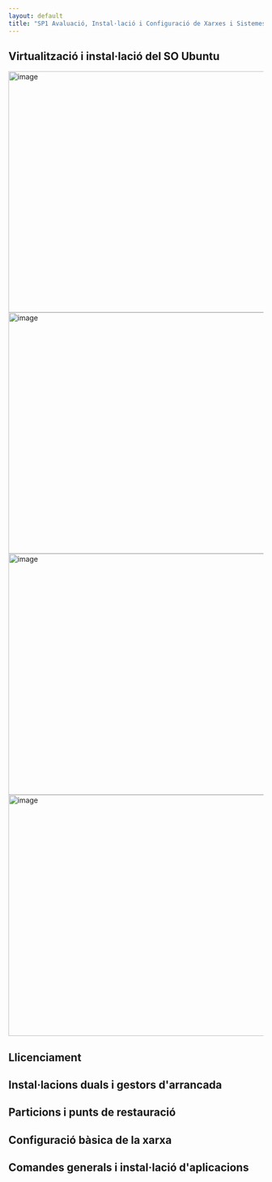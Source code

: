 ```yaml
---
layout: default
title: "SP1 Avaluació, Instal·lació i Configuració de Xarxes i Sistemes Operatius"
---
```


## Virtualització i instal·lació del SO Ubuntu

<img width="879" height="476" alt="image" src="https://github.com/user-attachments/assets/f61a9e09-5e4c-491b-90d1-32e0988122b0" />

<img width="879" height="476" alt="image" src="https://github.com/user-attachments/assets/7495ae40-6674-4f06-bf4c-c3ab5f639630" />

<img width="879" height="476" alt="image" src="https://github.com/user-attachments/assets/c8d9af39-81cf-4ed1-8c75-a5ce6abff082" />

<img width="879" height="476" alt="image" src="https://github.com/user-attachments/assets/3b8de964-8e64-418e-b752-0d86aad15398" />

## Llicenciament






## Instal·lacions duals i gestors d'arrancada



## Particions i punts de restauració




## Configuració bàsica de la xarxa






## Comandes generals i instal·lació d'aplicacions
